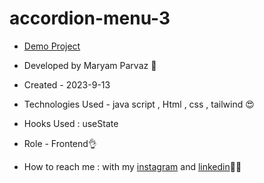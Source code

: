 # accordion-menu-3
- [Demo Project](https://maryamparvaz.github.io/accordion-menu-3/)

- Developed by Maryam Parvaz 🙎

- Created - 2023-9-13

- Technologies Used - java script , Html , css , tailwind 😍

- Hooks Used : useState 

- Role - Frontend👌

- How to reach me : with my [instagram](https://www.instagram.com/maryamparvaz_web) and [linkedin](https://www.linkedin.com/in/maryam-parvaz-3687b327a/)👩‍💻
